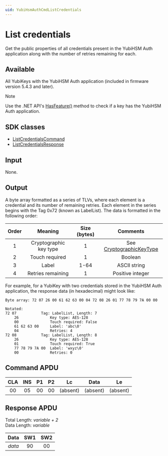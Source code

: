 ```yaml
---
uid: YubiHsmAuthCmdListCredentials
---
```


<!-- Copyright 2022 Yubico AB

Licensed under the Apache License, Version 2.0 (the "License");
you may not use this file except in compliance with the License.
You may obtain a copy of the License at

    http://www.apache.org/licenses/LICENSE-2.0

Unless required by applicable law or agreed to in writing, software
distributed under the License is distributed on an "AS IS" BASIS,
WITHOUT WARRANTIES OR CONDITIONS OF ANY KIND, either express or implied.
See the License for the specific language governing permissions and
limitations under the License. -->

# List credentials

Get the public properties of all credentials present in the YubiHSM Auth application along with the number of retries remaining for each.

## Available

All YubiKeys with the YubiHSM Auth application (included in firmware version 5.4.3 and later).
> [!NOTE]
> Use the .NET API's [HasFeature()](xref:Yubico.YubiKey.YubiKeyFeatureExtensions.HasFeature%28Yubico.YubiKey.IYubiKeyDevice%2CYubico.YubiKey.YubiKeyFeature%29) method to check if a key has the YubiHSM Auth application.

## SDK classes

* [ListCredentialsCommand](xref:Yubico.YubiKey.YubiHsmAuth.Commands.ListCredentialsCommand)
* [ListCredentialsResponse](xref:Yubico.YubiKey.YubiHsmAuth.Commands.ListCredentialsResponse)

## Input

None.

## Output

A byte array formatted as a series of TLVs, where each element is a credential and its number of remaining retries. Each element in the series begins with the Tag 0x72 (known as LabelList). The data is formatted in the following order:

| Order | Meaning | Size (bytes) | Comments |
| :---: | :---: | :---: | :---: |
| 1 | Cryptographic key type | 1 | See [CryptographicKeyType](xref:Yubico.YubiKey.YubiHsmAuth.CryptographicKeyType) |
| 2 | Touch required | 1 | Boolean |
| 3 | Label | 1-64 | ASCII string |
| 4 | Retries remaining | 1 | Positive integer |

For example, for a YubiKey with two credentials stored in the YubiHSM Auth application, the response data (in hexadecimal) might look like:

```text
Byte array: 72 07 26 00 61 62 63 00 04 72 08 26 01 77 78 79 7A 00 00

Notated:
72 07           Tag: LabelList, Length: 7
    26              Key type: AES-128
    00              Touch required: False
    61 62 63 00     Label: 'abc\0'
    04              Retries: 4
72 08           Tag: LabelList, Length: 8
    26              Key type: AES-128
    01              Touch required: True
    77 78 79 7A 00  Label: 'wxyz\0'
    00              Retries: 0
```

## Command APDU

| CLA | INS | P1 | P2 | Lc | Data | Le |
| :---: | :---: | :---: | :---: | :---: | :---: | :---: |
| 00 | 05 | 00 | 00 | (absent) | (absent) | (absent) |

## Response APDU

Total Length: *variable + 2*\
Data Length: *variable*

| Data | SW1 | SW2 |
| :---: | :---: | :---: |
| *data* | 90 | 00 |
